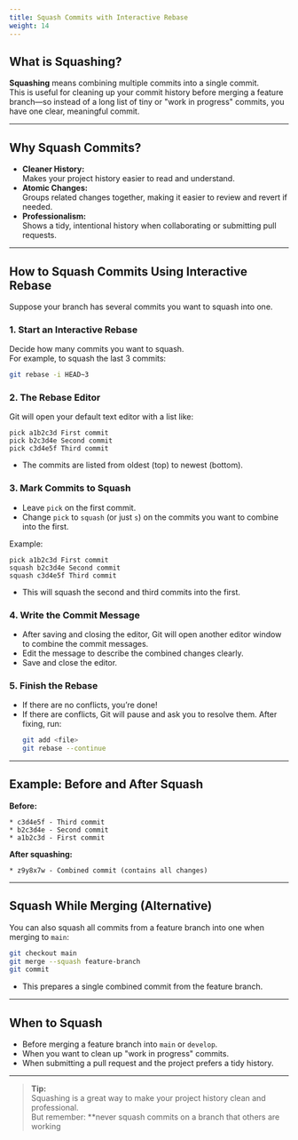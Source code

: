 ```yaml
---
title: Squash Commits with Interactive Rebase
weight: 14
---
```


## What is Squashing?

**Squashing** means combining multiple commits into a single commit.  
This is useful for cleaning up your commit history before merging a feature branch—so instead of a long list of tiny or "work in progress" commits, you have one clear, meaningful commit.

---

## Why Squash Commits?

- **Cleaner History:**  
  Makes your project history easier to read and understand.
- **Atomic Changes:**  
  Groups related changes together, making it easier to review and revert if needed.
- **Professionalism:**  
  Shows a tidy, intentional history when collaborating or submitting pull requests.

---

## How to Squash Commits Using Interactive Rebase

Suppose your branch has several commits you want to squash into one.

### 1. Start an Interactive Rebase

Decide how many commits you want to squash.  
For example, to squash the last 3 commits:

```bash
git rebase -i HEAD~3
```

### 2. The Rebase Editor

Git will open your default text editor with a list like:

```
pick a1b2c3d First commit
pick b2c3d4e Second commit
pick c3d4e5f Third commit
```

- The commits are listed from oldest (top) to newest (bottom).

### 3. Mark Commits to Squash

- Leave `pick` on the first commit.
- Change `pick` to `squash` (or just `s`) on the commits you want to combine into the first.

Example:

```
pick a1b2c3d First commit
squash b2c3d4e Second commit
squash c3d4e5f Third commit
```

- This will squash the second and third commits into the first.

### 4. Write the Commit Message

- After saving and closing the editor, Git will open another editor window to combine the commit messages.
- Edit the message to describe the combined changes clearly.
- Save and close the editor.

### 5. Finish the Rebase

- If there are no conflicts, you’re done!
- If there are conflicts, Git will pause and ask you to resolve them. After fixing, run:
  ```bash
  git add <file>
  git rebase --continue
  ```

---

## Example: Before and After Squash

**Before:**
```
* c3d4e5f - Third commit
* b2c3d4e - Second commit
* a1b2c3d - First commit
```

**After squashing:**
```
* z9y8x7w - Combined commit (contains all changes)
```

---

## Squash While Merging (Alternative)

You can also squash all commits from a feature branch into one when merging to `main`:

```bash
git checkout main
git merge --squash feature-branch
git commit
```
- This prepares a single combined commit from the feature branch.

---

## When to Squash

- Before merging a feature branch into `main` or `develop`.
- When you want to clean up "work in progress" commits.
- When submitting a pull request and the project prefers a tidy history.

---

> **Tip:**  
> Squashing is a great way to make your project history clean and professional.  
> But remember: **never squash commits on a branch that others are working